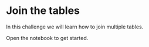 # Join the tables

In this challenge we will learn how to join multiple tables.

Open the notebook to get started.
